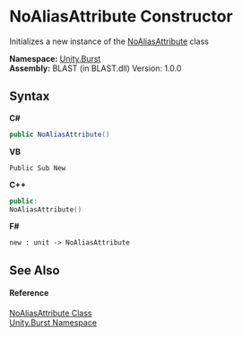 # NoAliasAttribute Constructor 
 

Initializes a new instance of the <a href="65e2a078-1211-18bf-b05c-870c48b02f4c">NoAliasAttribute</a> class

**Namespace:**&nbsp;<a href="5a6f45ad-2919-b11a-42a7-d65af235ae07">Unity.Burst</a><br />**Assembly:**&nbsp;BLAST (in BLAST.dll) Version: 1.0.0

## Syntax

**C#**<br />
``` C#
public NoAliasAttribute()
```

**VB**<br />
``` VB
Public Sub New
```

**C++**<br />
``` C++
public:
NoAliasAttribute()
```

**F#**<br />
``` F#
new : unit -> NoAliasAttribute
```


## See Also


#### Reference
<a href="65e2a078-1211-18bf-b05c-870c48b02f4c">NoAliasAttribute Class</a><br /><a href="5a6f45ad-2919-b11a-42a7-d65af235ae07">Unity.Burst Namespace</a><br />